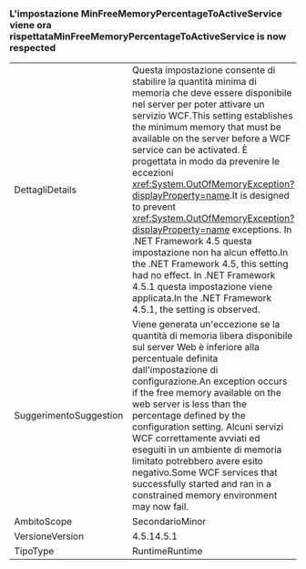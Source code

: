 ### <a name="minfreememorypercentagetoactiveservice-is-now-respected"></a><span data-ttu-id="257d3-101">L'impostazione MinFreeMemoryPercentageToActiveService viene ora rispettata</span><span class="sxs-lookup"><span data-stu-id="257d3-101">MinFreeMemoryPercentageToActiveService is now respected</span></span>

|   |   |
|---|---|
|<span data-ttu-id="257d3-102">Dettagli</span><span class="sxs-lookup"><span data-stu-id="257d3-102">Details</span></span>|<span data-ttu-id="257d3-103">Questa impostazione consente di stabilire la quantità minima di memoria che deve essere disponibile nel server per poter attivare un servizio WCF.</span><span class="sxs-lookup"><span data-stu-id="257d3-103">This setting establishes the minimum memory that must be available on the server before a WCF service can be activated.</span></span> <span data-ttu-id="257d3-104">È progettata in modo da prevenire le eccezioni <xref:System.OutOfMemoryException?displayProperty=name>.</span><span class="sxs-lookup"><span data-stu-id="257d3-104">It is designed to prevent <xref:System.OutOfMemoryException?displayProperty=name> exceptions.</span></span> <span data-ttu-id="257d3-105">In .NET Framework 4.5 questa impostazione non ha alcun effetto.</span><span class="sxs-lookup"><span data-stu-id="257d3-105">In the .NET Framework 4.5, this setting had no effect.</span></span> <span data-ttu-id="257d3-106">In .NET Framework 4.5.1 questa impostazione viene applicata.</span><span class="sxs-lookup"><span data-stu-id="257d3-106">In the .NET Framework 4.5.1, the setting is observed.</span></span>|
|<span data-ttu-id="257d3-107">Suggerimento</span><span class="sxs-lookup"><span data-stu-id="257d3-107">Suggestion</span></span>|<span data-ttu-id="257d3-108">Viene generata un'eccezione se la quantità di memoria libera disponibile sul server Web è inferiore alla percentuale definita dall'impostazione di configurazione.</span><span class="sxs-lookup"><span data-stu-id="257d3-108">An exception occurs if the free memory available on the web server is less than the percentage defined by the configuration setting.</span></span> <span data-ttu-id="257d3-109">Alcuni servizi WCF correttamente avviati ed eseguiti in un ambiente di memoria limitato potrebbero avere esito negativo.</span><span class="sxs-lookup"><span data-stu-id="257d3-109">Some WCF services that successfully started and ran in a constrained memory environment may now fail.</span></span>|
|<span data-ttu-id="257d3-110">Ambito</span><span class="sxs-lookup"><span data-stu-id="257d3-110">Scope</span></span>|<span data-ttu-id="257d3-111">Secondario</span><span class="sxs-lookup"><span data-stu-id="257d3-111">Minor</span></span>|
|<span data-ttu-id="257d3-112">Versione</span><span class="sxs-lookup"><span data-stu-id="257d3-112">Version</span></span>|<span data-ttu-id="257d3-113">4.5.1</span><span class="sxs-lookup"><span data-stu-id="257d3-113">4.5.1</span></span>|
|<span data-ttu-id="257d3-114">Tipo</span><span class="sxs-lookup"><span data-stu-id="257d3-114">Type</span></span>|<span data-ttu-id="257d3-115">Runtime</span><span class="sxs-lookup"><span data-stu-id="257d3-115">Runtime</span></span>|

